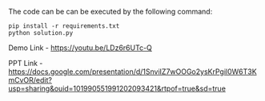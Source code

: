 The code can be can be executed by the following command:

```
pip install -r requirements.txt
python solution.py

```
Demo Link - https://youtu.be/LDz6r6UTc-Q

PPT Link - https://docs.google.com/presentation/d/1SnviIZ7wOOGo2ysKrPgil0W6T3KmCvOR/edit?usp=sharing&ouid=101990551991202093421&rtpof=true&sd=true
